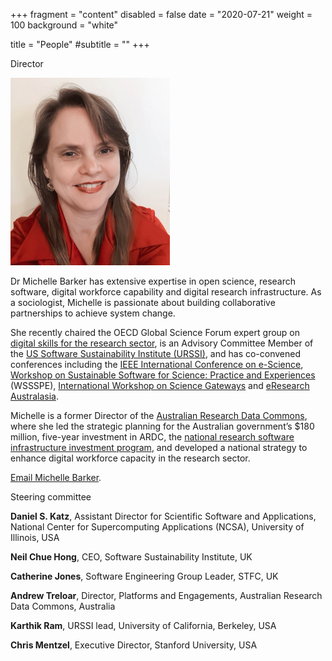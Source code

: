 +++
fragment = "content"
disabled = false
date = "2020-07-21"
weight = 100
background = "white"

title = "People"
#subtitle = ""
+++

Director

![Michelle Barker](michelle-255x300.png "Michelle Barker")

Dr Michelle Barker has extensive expertise in open science, research software, digital workforce capability and digital research infrastructure. As a sociologist, Michelle is passionate about building collaborative partnerships to achieve system change.

She recently chaired the OECD Global Science Forum expert group on [digital skills for the research sector](https://www.innovationpolicyplatform.org/www.innovationpolicyplatform.org/digital-skills-data-intensive-science-oecd-project/index.html), is an Advisory Committee Member of the [US Software Sustainability Institute (URSSI)](http://urssi.us/), and has co-convened conferences including the [IEEE International Conference on e-Science](https://escience-conference.org/), [Workshop on Sustainable Software for Science: Practice and Experiences](https://escience-conference.org/) (WSSSPE), [International Workshop on Science Gateways](http://iwsg-life.org/site/iwsglife/) and [eResearch Australasia](https://conference.eresearch.edu.au/).

Michelle is a former Director of the [Australian Research Data Commons](https://ardc.edu.au/), where she led the strategic planning for the Australian government’s $180 million, five-year investment in ARDC, the [national research software infrastructure investment program](https://nectar.org.au/labs/), and developed a national strategy to enhance digital workforce capacity in the research sector.

[Email Michelle Barker](mailto:michelle@researchsoft.org).

Steering committee

**Daniel S. Katz**, Assistant Director for Scientific Software and Applications, National Center for Supercomputing Applications (NCSA), University of Illinois, USA

**Neil Chue Hong**, CEO, Software Sustainability Institute, UK

**Catherine Jones**, Software Engineering Group Leader, STFC, UK

**Andrew Treloar**, Director,  Platforms and Engagements, Australian Research Data Commons, Australia

**Karthik Ram**, URSSI lead, University of California, Berkeley, USA

**Chris Mentzel**, Executive Director, Stanford University, USA